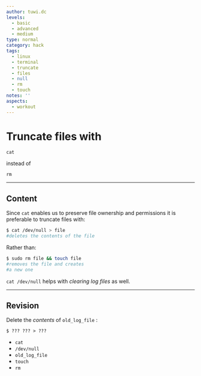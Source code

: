 ```yaml
---
author: tuwi.dc
levels:
  - basic
  - advanced
  - medium
type: normal
category: hack
tags:
  - linux
  - terminal
  - truncate
  - files
  - null
  - rm
  - touch
notes: ''
aspects:
  - workout
---
```


# Truncate files with 

`cat`

 instead of 

`rm`


---

## Content

Since `cat` enables us to preserve file ownership and permissions it is preferable to truncate files with:

```bash
$ cat /dev/null > file
#deletes the contents of the file
```

Rather than:

```bash
$ sudo rm file && touch file
#removes the file and creates
#a new one
```

`cat /dev/null` helps with *clearing log files* as well.


---

## Revision

Delete the *contents* of `old_log_file` :

    $ ??? ??? > ???

* `cat`
* `/dev/null`
* `old_log_file`
* `touch`
* `rm`

